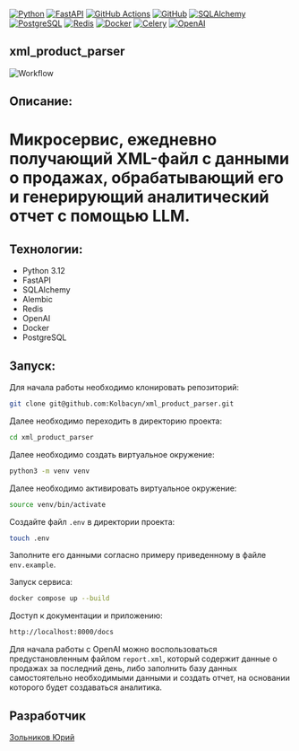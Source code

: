 [![Python](https://img.shields.io/badge/python-3670A0?style=for-the-badge&logo=python&logoColor=ffdd54)](https://www.python.org/)
[![FastAPI](https://img.shields.io/badge/FastAPI-005571?style=for-the-badge&logo=fastapi)](https://fastapi.tiangolo.com/)
[![GitHub Actions](https://img.shields.io/badge/github%20actions-%232671E5.svg?style=for-the-badge&logo=githubactions&logoColor=white)](https://github.com/features/actions)
[![GitHub](https://img.shields.io/badge/github-%23121011.svg?style=for-the-badge&logo=github&logoColor=white)](https://github.com/)
[![SQLAlchemy](https://img.shields.io/badge/SQLAlchemy-D71F00?style=for-the-badge&logo=SQLAlchemy&logoColor=SQLAlchemy)](https://www.sqlalchemy.org/)
[![PostgreSQL](https://img.shields.io/badge/PostgreSQL-316192?style=for-the-badge&logo=postgresql&logoColor=white)](https://www.postgresql.org/)
[![Redis](https://img.shields.io/badge/Redis-DC382D?style=for-the-badge&logo=redis&logoColor=white)](https://redis.io/)
[![Docker](https://img.shields.io/badge/Docker-2496ED?style=for-the-badge&logo=docker&logoColor=white)](https://www.docker.com/)
[![Celery](https://img.shields.io/badge/Celery-3F0B23?style=for-the-badge&logo=celery&logoColor=white)](https://docs.celeryq.dev/en/stable/)
[![OpenAI](https://img.shields.io/badge/OpenAI-000000?style=for-the-badge&logo=openai&logoColor=white)](https://openai.com/)


## xml_product_parser

![Workflow](https://github.com/Kolbacyn/xml_product_parser/actions/workflows/workflow.yml/badge.svg?event=push)

## Описание:

# Микросервис, ежедневно получающий XML-файл с данными о продажах, обрабатывающий его и генерирующий аналитический отчет с помощью LLM.

## Технологии:

- Python 3.12
- FastAPI
- SQLAlchemy
- Alembic
- Redis
- OpenAI
- Docker
- PostgreSQL

## Запуск:

Для начала работы необходимо клонировать репозиторий:

```bash
git clone git@github.com:Kolbacyn/xml_product_parser.git
```

Далее необходимо переходить в директорию проекта:

```bash
cd xml_product_parser
```

Далее необходимо создать виртуальное окружение:

```bash
python3 -m venv venv
```

Далее необходимо активировать виртуальное окружение:

```bash
source venv/bin/activate
```

Создайте файл `.env` в директории проекта:

```bash
touch .env
```

Заполните его данными согласно примеру приведенному в файле `env.example`.

Запуск сервиса:

```bash
docker compose up --build
```

Доступ к документации и приложению:

```bash
http://localhost:8000/docs
```

Для начала работы с OpenAI можно воспользоваться предустановленным файлом `report.xml`, который содержит данные о продажах за последний день, либо заполнить базу данных самостоятельно необходимыми данными и создать отчет, на основании которого будет создаваться аналитика. 


## Разработчик

[Зольников Юрий](https://github.com/Kolbacyn/)